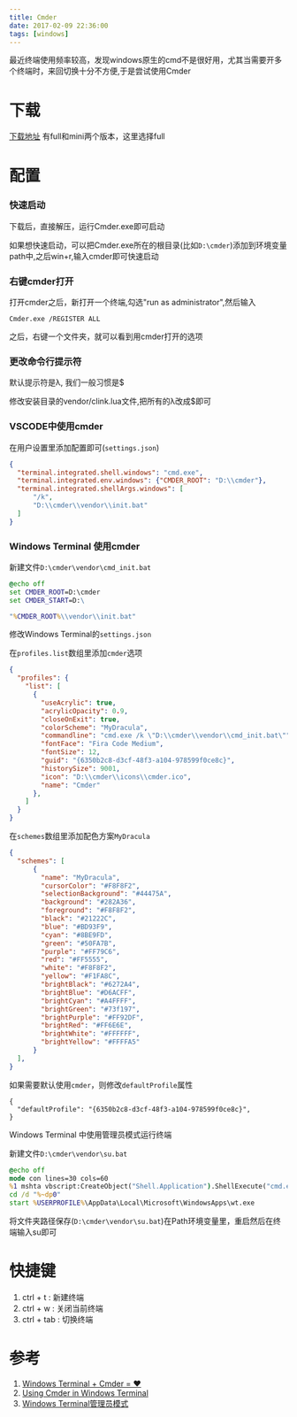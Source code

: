 ```yaml
---
title: Cmder
date: 2017-02-09 22:36:00
tags: [windows]
---
```


最近终端使用频率较高，发现windows原生的cmd不是很好用，尤其当需要开多个终端时，来回切换十分不方便,于是尝试使用Cmder

# 下载
[下载地址](http://cmder.net/)
有full和mini两个版本，这里选择full

# 配置

### 快速启动
下载后，直接解压，运行Cmder.exe即可启动

如果想快速启动，可以把Cmder.exe所在的根目录(比如`D:\cmder`)添加到环境变量path中,之后win+r,输入cmder即可快速启动

### 右键cmder打开

打开cmder之后，新打开一个终端,勾选"run as administrator",然后输入
```
Cmder.exe /REGISTER ALL
```
之后，右键一个文件夹，就可以看到用cmder打开的选项

### 更改命令行提示符
默认提示符是λ, 我们一般习惯是$

修改安装目录的vendor/clink.lua文件,把所有的λ改成$即可

### VSCODE中使用cmder
在用户设置里添加配置即可(`settings.json`)
```json
{
  "terminal.integrated.shell.windows": "cmd.exe",
  "terminal.integrated.env.windows": {"CMDER_ROOT": "D:\\cmder"},
  "terminal.integrated.shellArgs.windows": [
      "/k",
      "D:\\cmder\\vendor\\init.bat"
  ]
}
```

### Windows Terminal 使用cmder
新建文件`D:\cmder\vendor\cmd_init.bat`
```bat
@echo off
set CMDER_ROOT=D:\cmder
set CMDER_START=D:\

"%CMDER_ROOT%\\vendor\\init.bat"
```
修改Windows Terminal的`settings.json`

在`profiles.list`数组里添加`cmder`选项
```json
{
  "profiles": {
    "list": [
      {
        "useAcrylic": true,
        "acrylicOpacity": 0.9,
        "closeOnExit": true,
        "colorScheme": "MyDracula",
        "commandline": "cmd.exe /k \"D:\\cmder\\vendor\\cmd_init.bat\"",
        "fontFace": "Fira Code Medium",
        "fontSize": 12,
        "guid": "{6350b2c8-d3cf-48f3-a104-978599f0ce8c}",
        "historySize": 9001,
        "icon": "D:\\cmder\\icons\\cmder.ico",
        "name": "Cmder"
      },
    ]
  }
}
```
在`schemes`数组里添加配色方案`MyDracula`
```json
{
  "schemes": [
      {
        "name": "MyDracula",
        "cursorColor": "#F8F8F2",
        "selectionBackground": "#44475A",
        "background": "#282A36",
        "foreground": "#F8F8F2",
        "black": "#21222C",
        "blue": "#BD93F9",
        "cyan": "#8BE9FD",
        "green": "#50FA7B",
        "purple": "#FF79C6",
        "red": "#FF5555",
        "white": "#F8F8F2",
        "yellow": "#F1FA8C",
        "brightBlack": "#6272A4",
        "brightBlue": "#D6ACFF",
        "brightCyan": "#A4FFFF",
        "brightGreen": "#73f197",
        "brightPurple": "#FF92DF",
        "brightRed": "#FF6E6E",
        "brightWhite": "#FFFFFF",
        "brightYellow": "#FFFFA5"
      }
  ],
}
```

如果需要默认使用`cmder`，则修改`defaultProfile`属性
```
{
  "defaultProfile": "{6350b2c8-d3cf-48f3-a104-978599f0ce8c}",
}
```

Windows Terminal 中使用管理员模式运行终端

新建文件`D:\cmder\vendor\su.bat`
```bat
@echo off
mode con lines=30 cols=60
%1 mshta vbscript:CreateObject("Shell.Application").ShellExecute("cmd.exe","/c %~s0 ::","","runas",1)(window.close)&&exit
cd /d "%~dp0"
start %USERPROFILE%\AppData\Local\Microsoft\WindowsApps\wt.exe
```
将文件夹路径保存(`D:\cmder\vendor\su.bat`)在Path环境变量里，重启然后在终端输入su即可

# 快捷键

1. ctrl + t : 新建终端
2. ctrl + w : 关闭当前终端
3. ctrl + tab : 切换终端

# 参考

1. [Windows Terminal + Cmder = ❤️](https://medium.com/talpor/windows-terminal-cmder-%EF%B8%8F-573e6890d143)
2. [Using Cmder in Windows Terminal](https://stackoverflow.com/questions/60575401/using-cmder-in-windows-terminal)
3. [Windows Terminal管理员模式](https://www.zhihu.com/question/353701331/answer/1338291321)